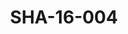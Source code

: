 ---
pid: SHA-16-004
title: SHA-16-004
language: en
collection: Sharhabil Ahmed
original_label: 
rights: Sharhabil Ahmed
location_of_original: Sharhabil Ahmed
photographer_or_studio: 
scanned_from: photograph 10.1 by 15.1
_date: 2003-2005
location: Britain, London
description: Sharhabil Ahmed in front of Buckingham Palace
additional_notes: 
permission_display: 'yes'
on_server: 'no'
on_website: 'no'
permalink: /archive/en/sha-16-004.html
layout: photo-page
---